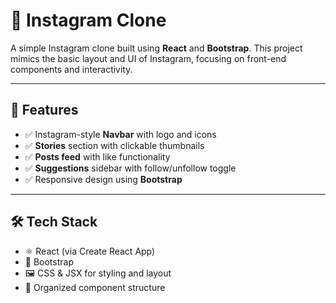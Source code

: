 # 📸 Instagram Clone

A simple Instagram clone built using **React** and **Bootstrap**. This project mimics the basic layout and UI of Instagram, focusing on front-end components and interactivity.

---

## 🚀 Features

- ✅ Instagram-style **Navbar** with logo and icons  
- ✅ **Stories** section with clickable thumbnails  
- ✅ **Posts feed** with like functionality  
- ✅ **Suggestions** sidebar with follow/unfollow toggle  
- ✅ Responsive design using **Bootstrap**

---

## 🛠️ Tech Stack

- ⚛️ React (via Create React App)
- 🎨 Bootstrap
- 🖼️ CSS & JSX for styling and layout
- 📁 Organized component structure



